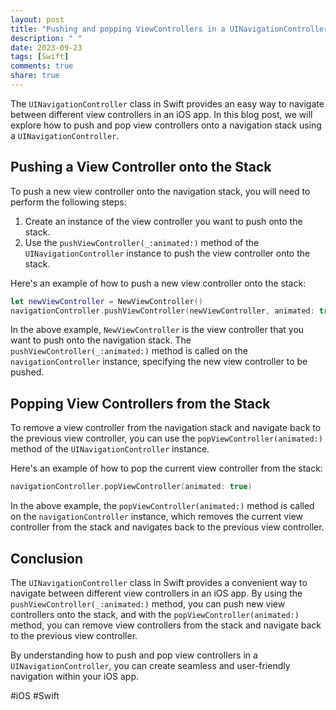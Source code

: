```yaml
---
layout: post
title: "Pushing and popping ViewControllers in a UINavigationController in Swift"
description: " "
date: 2023-09-23
tags: [Swift]
comments: true
share: true
---
```


The `UINavigationController` class in Swift provides an easy way to navigate between different view controllers in an iOS app. In this blog post, we will explore how to push and pop view controllers onto a navigation stack using a `UINavigationController`.

## Pushing a View Controller onto the Stack

To push a new view controller onto the navigation stack, you will need to perform the following steps:

1. Create an instance of the view controller you want to push onto the stack.
2. Use the `pushViewController(_:animated:)` method of the `UINavigationController` instance to push the view controller onto the stack.

Here's an example of how to push a new view controller onto the stack:

```swift
let newViewController = NewViewController()
navigationController.pushViewController(newViewController, animated: true)
```

In the above example, `NewViewController` is the view controller that you want to push onto the navigation stack. The `pushViewController(_:animated:)` method is called on the `navigationController` instance, specifying the new view controller to be pushed.

## Popping View Controllers from the Stack

To remove a view controller from the navigation stack and navigate back to the previous view controller, you can use the `popViewController(animated:)` method of the `UINavigationController` instance.

Here's an example of how to pop the current view controller from the stack:

```swift
navigationController.popViewController(animated: true)
```

In the above example, the `popViewController(animated:)` method is called on the `navigationController` instance, which removes the current view controller from the stack and navigates back to the previous view controller.

## Conclusion

The `UINavigationController` class in Swift provides a convenient way to navigate between different view controllers in an iOS app. By using the `pushViewController(_:animated:)` method, you can push new view controllers onto the stack, and with the `popViewController(animated:)` method, you can remove view controllers from the stack and navigate back to the previous view controller.

By understanding how to push and pop view controllers in a `UINavigationController`, you can create seamless and user-friendly navigation within your iOS app.

#iOS #Swift